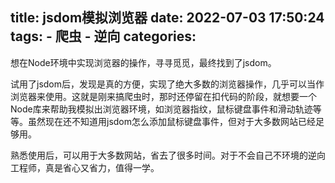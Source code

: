 title: jsdom模拟浏览器
date: 2022-07-03 17:50:24
tags:
    - 爬虫
    - 逆向
categories:
---
想在Node环境中实现浏览器的操作，寻寻觅觅，最终找到了jsdom。

试用了jsdom后，发现是真的方便，实现了绝大多数的浏览器操作，几乎可以当作浏览器来使用。这就是刚来搞爬虫时，那时还停留在扣代码的阶段，就想要一个Node库来帮助我模拟出浏览器环境，如浏览器指纹，鼠标键盘事件和滑动轨迹等等。虽然现在还不知道用jsdom怎么添加鼠标键盘事件，但对于大多数网站已经足够用。

熟悉使用后，可以用于大多数网站，省去了很多时间。对于不会自己不环境的逆向工程师，真是省心又省力，值得一学。
